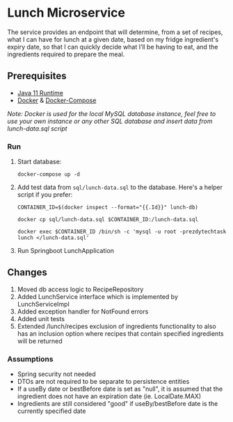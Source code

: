 # Lunch Microservice

The service provides an endpoint that will determine, from a set of recipes, what I can have for lunch at a given date, based on my fridge ingredient's expiry date, so that I can quickly decide what I’ll be having to eat, and the ingredients required to prepare the meal.

## Prerequisites

* [Java 11 Runtime](https://www.oracle.com/java/technologies/javase-jdk11-downloads.html)
* [Docker](https://docs.docker.com/get-docker/) & [Docker-Compose](https://docs.docker.com/compose/install/)

*Note: Docker is used for the local MySQL database instance, feel free to use your own instance or any other SQL database and insert data from lunch-data.sql script*


### Run

1. Start database:

    ```
    docker-compose up -d
    ```
   
2. Add test data from  `sql/lunch-data.sql` to the database. Here's a helper script if you prefer:


    ```
    CONTAINER_ID=$(docker inspect --format="{{.Id}}" lunch-db)
    ```
    
    ```
    docker cp sql/lunch-data.sql $CONTAINER_ID:/lunch-data.sql
    ```
    
    ```
    docker exec $CONTAINER_ID /bin/sh -c 'mysql -u root -prezdytechtask lunch </lunch-data.sql'
    ```
    
3. Run Springboot LunchApplication

## Changes
1. Moved db access logic to RecipeRepository
2. Added LunchService interface which is implemented by LunchServiceImpl
3. Added exception handler for NotFound errors
4. Added unit tests
5. Extended /lunch/recipes exclusion of ingredients functionality to also has an inclusion option where recipes that contain specified ingredients will be returned

### Assumptions
* Spring security not needed
* DTOs are not required to be separate to persistence entities
* If a useBy date or bestBefore date is set as "null", it is assumed that the ingredient does not have an expiration date (ie. LocalDate.MAX)
* Ingredients are still considered "good" if useBy/bestBefore date is the currently specified date